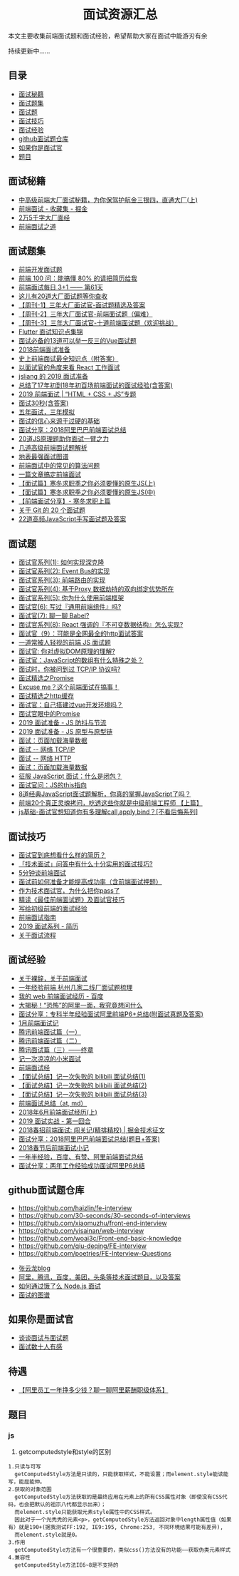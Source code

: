 <h1 align="center">面试资源汇总</h1>

本文主要收集前端面试题和面试经验，希望帮助大家在面试中能游刃有余

持续更新中……


## 目录

* [面试秘籍](#面试秘籍)
* [面试题集](#面试题集)
* [面试题](#面试题)
* [面试技巧](#面试技巧)
* [面试经验](#面试经验)
* [github面试题仓库](#github面试题仓库)
* [如果你是面试官](#如果你是面试官)
* [题目](#题目)


## 面试秘籍
 * [中高级前端大厂面试秘籍，为你保驾护航金三银四，直通大厂(上)](https://juejin.im/post/5c64d15d6fb9a049d37f9c20)
 * [前端面试 - 收藏集 - 掘金](https://segmentfault.com/a/1190000009261526)
 * [2万5千字大厂面经](https://juejin.im/post/5ba34e54e51d450e5162789b#heading-105)
 * [前端面试之道](https://juejin.im/book/5bdc715fe51d454e755f75ef)

## 面试题集

 * [前端开发面试题](https://juejin.im/entry/5781b8db0a2b58005765e628)
 * [前端 100 问：能搞懂 80% 的请把简历给我](https://juejin.im/post/5d23e750f265da1b855c7bbe)
 * [前端面试每日 3+1 —— 第61天](https://juejin.im/post/5d05576af265da1bba590291)
 * [这儿有20道大厂面试题等你查收](https://juejin.im/post/5d124a12f265da1b9163a28d)
 * [【周刊-1】三年大厂面试官-面试题精选及答案](https://juejin.im/post/5ca9de22e51d452b5372ed90)
 * [【周刊-2】三年大厂面试官-前端面试题（偏难）](https://juejin.im/post/5cb0315f518825215e61ec14)
 * [【周刊-3】三年大厂面试官-十道前端面试题（欢迎挑战）](https://juejin.im/post/5cd82463518825692330d440)
 * [Flutter 面试知识点集锦](https://juejin.im/post/5cd9875ae51d453d022cb662)
 * [面试必备的13道可以举一反三的Vue面试题](https://juejin.im/post/5d41eec26fb9a06ae439d29f)
 * [2018前端面试准备](https://segmentfault.com/a/1190000012428851)
 * [史上前端面试最全知识点（附答案）](https://segmentfault.com/a/1190000010869619)
 * [以面试官的角度来看 React 工作面试](https://juejin.im/post/5bca74cfe51d450e9163351b)
 * [jsliang 的 2019 面试准备](https://juejin.im/post/5c8e4cd3f265da67c87454a0)
 * [总结了17年初到18年初百场前端面试的面试经验(含答案)](https://juejin.im/post/5b44a485e51d4519945fb6b7)
 * [2019 前端面试 | “HTML + CSS + JS”专题](https://juejin.im/post/5ce4171ff265da1bd04eb4f3)
 * [面试30秒(含答案)](https://juejin.im/post/5c9243f96fb9a070ce31ab46)
 * [五年面试，三年模拟](https://juejin.im/post/5ca0425e51882567ce181037)
 * [面试的信心来源于过硬的基础](https://segmentfault.com/a/1190000013331105)
 * [面试分享：2018阿里巴巴前端面试总结](https://juejin.im/post/5ab0da85f265da23866fb9b7)
 * [20道JS原理题助你面试一臂之力](https://juejin.im/post/5d2ee123e51d4577614761f8)
 * [几道高级前端面试题解析](https://juejin.im/post/5aa8a07cf265da238a3022a4)
 * [地表最强面试图谱](https://juejin.im/post/5b4a9136f265da0f990d49cb)
 * [前端面试中的常见的算法问题](https://www.jackpu.com/qian-duan-mian-shi-zhong-de-chang-jian-de-suan-fa-wen-ti/)
 * [一篇文章搞定前端面试](https://juejin.im/post/5bbaa549e51d450e827b6b13)
 * [【面试篇】寒冬求职季之你必须要懂的原生JS(上)](https://juejin.im/post/5cab0c45f265da2513734390)
 * [【面试篇】寒冬求职季之你必须要懂的原生JS(中)](https://juejin.im/post/5cbd1e33e51d45789161d053)
 * [【前端面试分享】- 寒冬求职上篇](https://juejin.im/post/5cdb7bc26fb9a0321557044d)
 * [关于 Git 的 20 个面试题](https://segmentfault.com/a/1190000019315509)
 * [22道高频JavaScript手写面试题及答案](https://juejin.im/post/5d51e16d6fb9a06ae17d6bbc)


## 面试题
 
 * [面试官系列(1): 如何实现深克隆](https://juejin.im/post/5abb55ee6fb9a028e33b7e0a)
 * [面试官系列(2): Event Bus的实现](https://juejin.im/post/5ac2fb886fb9a028b86e328c)
 * [面试官系列(3): 前端路由的实现](https://juejin.im/post/5ac61da66fb9a028c71eae1b)
 * [面试官系列(4): 基于Proxy 数据劫持的双向绑定优势所在](https://juejin.im/post/5acd0c8a6fb9a028da7cdfaf)
 * [面试官系列(5): 你为什么使用前端框架](https://juejin.im/post/5b16c0415188257d42153bac)
 * [面试官(6): 写过『通用前端组件』吗?](https://juejin.im/post/5c02142fe51d4511be77aad7)
 * [面试官(7): 聊一聊 Babel?](https://juejin.im/post/5c03b85ae51d450c740de19c)
 * [面试官系列(8):  React 强调的『不可变数据结构』怎么实现?](https://juejin.im/post/5bf8dab3f265da61590b55d4)
 * [面试官（9）：可能是全网最全的http面试答案](https://juejin.im/post/5d032b77e51d45777a126183)
 * [一道常被人轻视的前端 JS 面试题](https://juejin.im/entry/580cdbeec4c9710058943151)
 * [面试官: 你对虚拟DOM原理的理解?](https://juejin.im/post/5d3f3bf36fb9a06af824b3e2)
 * [面试官：JavaScript的数组有什么特殊之处？](https://juejin.im/post/5d2832a5f265da1bc07e669e)
 * [面试时，你被问到过 TCP/IP 协议吗?](https://juejin.im/post/58e36d35b123db15eb748856)
 * [面试精选之Promise](https://juejin.im/post/5b31a4b7f265da595725f322)
 * [Excuse me？这个前端面试在搞事！](https://zhuanlan.zhihu.com/p/25407758)
 * [面试精选之http缓存](https://juejin.im/post/5b3c87386fb9a04f9a5cb037)
 * [面试官：自己搭建过vue开发环境吗？](https://juejin.im/post/5cc55c336fb9a032086dd701)
 * [面试官眼中的Promise](https://juejin.im/post/5c233a8ee51d450d5a01b712)
 * [2019 面试准备 - JS 防抖与节流](https://juejin.im/post/5c87b54ce51d455f7943dddb)
 * [2019 面试准备 - JS 原型与原型链](https://juejin.im/post/5c72a1766fb9a049ea3993e6)
 * [面试：页面加载海量数据](https://juejin.im/post/5ae17a386fb9a07abc299cdd)
 * [面试 -- 网络 TCP/IP](https://juejin.im/post/586cfcf8da2f600055ce8a8d)
 * [面试 -- 网络 HTTP](https://juejin.im/post/5872309261ff4b005c4580d4)
 * [面试：页面加载海量数据](https://juejin.im/post/5ae17a386fb9a07abc299cdd)
 * [征服 JavaScript 面试：什么是闭包？](https://www.zcfy.cc/article/master-the-javascript-interview-what-is-a-closure-2127.html)
 * [面试官问：JS的this指向](https://juejin.im/post/5c0c87b35188252e8966c78a)
 * [8道经典JavaScript面试题解析，你真的掌握JavaScript了吗？](https://segmentfault.com/a/1190000020026378)
 * [前端20个真正灵魂拷问，吃透这些你就是中级前端工程师 【上篇】](https://segmentfault.com/a/1190000020062444)
 * [js基础-面试官想知道你有多理解call,apply,bind？[不看后悔系列]](https://juejin.im/post/5d469e0851882544b85c32ef)


## 面试技巧
 * [面试官到底想看什么样的简历？](https://juejin.im/post/5d1d52aff265da1bb2774de0)
 * [「技术面试」问答中有什么十分实用的面试技巧?](https://juejin.im/post/5d30c0cd6fb9a07efd474427)
 * [5分钟谈前端面试](https://juejin.im/post/5d04fc1c51882559ef78e88f)
 * [面试前如何准备才能提高成功率（含前端面试押题）](https://juejin.im/post/5c6d4789f265da2d8e70e164)
 * [作为技术面试官，为什么把你pass了](https://juejin.im/post/5c1e7a086fb9a049b82a7310)
 * [精读《最佳前端面试题》及面试官技巧](https://zhuanlan.zhihu.com/p/28333260)
 * [写给初级前端的面试经验](https://juejin.im/post/5c8bb79e6fb9a04a006fe79a)
 * [前端面试指南](https://zhuanlan.zhihu.com/p/25859524)
 * [2019 面试系列 - 简历](https://juejin.im/post/5d05ca79f265da1bc75237ea)
 * [关于面试流程](https://juejin.im/post/59ec3d50f265da431c6f7339)


## 面试经验

 * [关于裸辞，关于前端面试](https://juejin.im/post/5cf3365ff265da1b9612ec78)
 * [一年经验前端 杭州几家二线厂面试题梳理](https://juejin.im/post/5d3a538bf265da1b9163d947)
 * [我的 web 前端面试经历 - 百度](https://juejin.im/post/5d1d52aff265da1bb2774de0)
 * [大揭秘！“恐怖”的阿里一面，我究竟想问什么](https://juejin.im/post/5d4cd42a6fb9a06aea618155)
 * [面试分享：专科半年经验面试阿里前端P6+总结(附面试真题及答案)](https://juejin.im/post/5a92c23b5188257a6b06110b)
 * [1月前端面试记](https://juejin.im/post/587dab348d6d810058d87a0a)
 * [腾讯前端面试篇（一）](https://juejin.im/post/5c19c1b6e51d451d1e06c163)
 * [腾讯前端面试篇（二）](https://juejin.im/post/5c1869ab6fb9a049f154207a)
 * [腾讯面试篇（三）——终章](https://juejin.im/post/5c1eec7bf265da61477034ae)
 * [记一次凉凉的小米面试](https://juejin.im/post/5b4d543ce51d4519610dea67)
 * [前端面试经](https://juejin.im/post/59aa6be06fb9a0248e5cddf0)
 * [【面试总结】记一次失败的 bilibili 面试总结(1)](https://juejin.im/post/5c878397f265da2dde07293b)
 * [【面试总结】记一次失败的 bilibili 面试总结(2)](https://juejin.im/post/5c88d34fe51d4559d83381af)
 * [【面试总结】记一次失败的 bilibili 面试总结(3)](https://juejin.im/post/5ca2ba0ee51d4524fd28778a)
 * [前端面试总结（at, md）](https://juejin.im/post/5a3134bf6fb9a0452405d507)
 * [2018年6月前端面试经历(上)](https://juejin.im/post/5b39bb696fb9a00e57630e27)
 * [2019 面试实战 - 第一回合](https://juejin.im/post/5c7bc11d6fb9a04a0956c325)
 * [2018春招前端面试: 闯关记(精排精校) | 掘金技术征文](https://juejin.im/post/5a998991f265da237f1dbdf9)
 * [面试分享：2018阿里巴巴前端面试总结(题目+答案)](https://blog.ihoey.com/posts/Interview/2018-02-28-alibaba-interview.html)
 * [2018春节后前端面试小记](https://juejin.im/post/5a99108f51882555666f1bca)
 * [一年半经验，百度、有赞、阿里前端面试总结](https://juejin.im/post/5befeb5051882511a8527dbe)
 * [面试分享：两年工作经验成功面试阿里P6总结](https://juejin.im/post/5d690c726fb9a06b155dd40d)



## github面试题仓库
- https://github.com/haizlin/fe-interview
- https://github.com/30-seconds/30-seconds-of-interviews
- https://github.com/xiaomuzhu/front-end-interview
- https://github.com/yisainan/web-interview
- https://github.com/woai3c/Front-end-basic-knowledge
- https://github.com/qiu-deqing/FE-interview
- https://github.com/poetries/FE-Interview-Questions
* [张云龙blog](https://github.com/fouber/blog)
* [阿里，腾讯，百度，美团，头条等技术面试题目，以及答案](https://github.com/yttsam/interview_internal_reference)
* [如何通过饿了么 Node.js 面试](https://github.com/ElemeFE/node-interview/tree/master/sections/zh-cn)
* [面试的图谱](https://github.com/InterviewMap/CS-Interview-Knowledge-Map)

## 如果你是面试官
 * [谈谈面试与面试题](https://github.com/wintercn/blog/issues/4)
 * [面试数十人有感](https://juejin.im/post/5bd2d92c6fb9a05d0f17218c)

## 待遇
* [【阿里员工一年挣多少钱？聊一聊阿里薪酬职级体系】](https://m.toutiaocdn.com/a6724307251558875652)

## 题目

### js
1. getcomputedstyle和style的区别
```
1.只读与可写
  getComputedStyle方法是只读的，只能获取样式，不能设置；而element.style能读能写，能屈能伸。
2.获取的对象范围
  getComputedStyle方法获取的是最终应用在元素上的所有CSS属性对象（即使没有CSS代码，也会把默认的祖宗八代都显示出来）；
  而element.style只能获取元素style属性中的CSS样式。
  因此对于一个光秃秃的元素<p>，getComputedStyle方法返回对象中length属性值（如果有）就是190+(据我测试FF:192, IE9:195, Chrome:253, 不同环境结果可能有差异), 
  而element.style就是0。
3.作用
  getComputedStyle方法有一个很重要的，类似css()方法没有的功能——获取伪类元素样式
4.兼容性
  getComputedStyle方法IE6~8是不支持的

```
